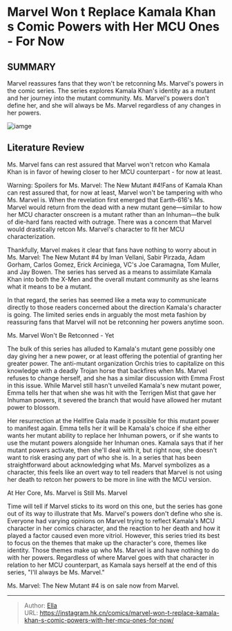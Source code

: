 # Marvel Won t Replace Kamala Khan s Comic Powers with Her MCU Ones - For Now


## SUMMARY 



  Marvel reassures fans that they won&#39;t be retconning Ms. Marvel&#39;s powers in the comic series.   The series explores Kamala Khan&#39;s identity as a mutant and her journey into the mutant community.   Ms. Marvel&#39;s powers don&#39;t define her, and she will always be Ms. Marvel regardless of any changes in her powers.  

![iamge](https://static1.srcdn.com/wordpress/wp-content/uploads/2023/09/ms-marvel-comics-mcu.jpg)

## Literature Review

Ms. Marvel fans can rest assured that Marvel won&#39;t retcon who Kamala Khan is in favor of hewing closer to her MCU counterpart - for now at least. 




Warning: Spoilers for Ms. Marvel: The New Mutant #4!Fans of Kamala Khan can rest assured that, for now at least, Marvel won&#39;t be tampering with who Ms. Marvel is. When the revelation first emerged that Earth-616&#39;s Ms. Marvel would return from the dead with a new mutant gene—similar to how her MCU character onscreen is a mutant rather than an Inhuman—the bulk of die-hard fans reacted with outrage. There was a concern that Marvel would drastically retcon Ms. Marvel&#39;s character to fit her MCU characterization.




Thankfully, Marvel makes it clear that fans have nothing to worry about in Ms. Marvel: The New Mutant #4 by Iman Vellani, Sabir Pirzada, Adam Gorham, Carlos Gomez, Erick Arciniega, VC&#39;s Joe Caramagna, Tom Muller, and Jay Bowen. The series has served as a means to assimilate Kamala Khan into both the X-Men and the overall mutant community as she learns what it means to be a mutant.

          

In that regard, the series has seemed like a meta way to communicate directly to those readers concerned about the direction Kamala&#39;s character is going. The limited series ends in arguably the most meta fashion by reassuring fans that Marvel will not be retconning her powers anytime soon.


 Ms. Marvel Won&#39;t Be Retconned - Yet 
          




The bulk of this series has alluded to Kamala&#39;s mutant gene possibly one day giving her a new power, or at least offering the potential of granting her greater power. The anti-mutant organization Orchis tries to capitalize on this knowledge with a deadly Trojan horse that backfires when Ms. Marvel refuses to change herself, and she has a similar discussion with Emma Frost in this issue. While Marvel still hasn&#39;t unveiled Kamala&#39;s new mutant power, Emma tells her that when she was hit with the Terrigen Mist that gave her Inhuman powers, it severed the branch that would have allowed her mutant power to blossom.

Her resurrection at the Hellfire Gala made it possible for this mutant power to manifest again. Emma tells her it will be Kamala&#39;s choice if she either wants her mutant ability to replace her Inhuman powers, or if she wants to use the mutant powers alongside her Inhuman ones. Kamala says that if her mutant powers activate, then she&#39;ll deal with it, but right now, she doesn&#39;t want to risk erasing any part of who she is. In a series that has been straightforward about acknowledging what Ms. Marvel symbolizes as a character, this feels like an overt way to tell readers that Marvel is not using her death to retcon her powers to be more in line with the MCU version.






 At Her Core, Ms. Marvel is Still Ms. Marvel 


          

Time will tell if Marvel sticks to its word on this one, but the series has gone out of its way to illustrate that Ms. Marvel&#39;s powers don&#39;t define who she is. Everyone had varying opinions on Marvel trying to reflect Kamala&#39;s MCU character in her comics character, and the reaction to her death and how it played a factor caused even more vitriol. However, this series tried its best to focus on the themes that make up the character&#39;s core, themes like identity. Those themes make up who Ms. Marvel is and have nothing to do with her powers. Regardless of where Marvel goes with that character in relation to her MCU counterpart, as Kamala says herself at the end of this series, &#34;I&#39;ll always be Ms. Marvel.&#34; 



Ms. Marvel: The New Mutant #4 is on sale now from Marvel.








---

> Author: [Ella](https://instagram.hk.cn/)  
> URL: https://instagram.hk.cn/comics/marvel-won-t-replace-kamala-khan-s-comic-powers-with-her-mcu-ones-for-now/  

